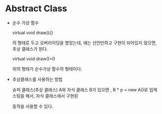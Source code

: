 # Abstract Class

* 순수 가상 함수

  virtual void draw(){}

  의 형태로 두고 오버라이딩을 했었는데, 얘는 선언만하고 구현이 되어있지 않으면, 추상 클래스가 된다.

  virtual void draw()=0

  위의 형태가 순수가상 함수의 형태이다.

* 추상클래스를 사용하는 방법

  슈퍼 클래스(추상 클래스) A와 자식 클래스 B가 있으면 , B * p = new A()로 업캐스팅을 해서, 자식 클래스에서 구현된

  동작을 사용할 수 있다.